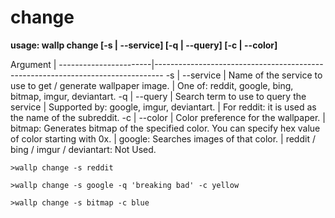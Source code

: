 # change

**usage: wallp change [-s | --service] [-q | --query] [-c | --color]**

 Argument		|
 -----------------------|--------------------------------------------------------------------------------
 -s &#124; --service	| Name of the service to use to get / generate wallpaper image.
			| One of: reddit, google, bing, bitmap, imgur, deviantart.
 -q &#124; --query	| Search term to use to query the service
			| Supported by: google, imgur, deviantart.
			| For reddit: it is used as the name of the subreddit.
 -c &#124; --color	| Color preference for the wallpaper.
			| bitmap: Generates bitmap of the specified color. You can specify hex value of color starting with 0x.
			| google: Searches images of that color.
			| reddit / bing / imgur / deviantart: Not Used.

`>wallp change -s reddit`

`>wallp change -s google -q 'breaking bad' -c yellow`

`>wallp change -s bitmap -c blue`


